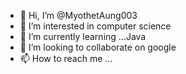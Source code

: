 - 👋 Hi, I’m @MyothetAung003
- 👀 I’m interested in computer science
- 🌱 I’m currently learning ...Java 
- 💞️ I’m looking to collaborate on google
- 📫 How to reach me ...

<!---
MyothetAung003/MyothetAung003 is a ✨ special ✨ repository because its `README.md` (this file) appears on your GitHub profile.
You can click the Preview link to take a look at your changes.
--->
